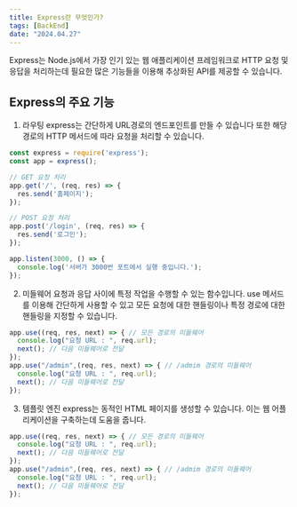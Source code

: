 ```yaml
---
title: Express란 무엇인가?
tags: [BackEnd]
date: "2024.04.27"
---
```

Express는 Node.js에서 가장 인기 있는 웹 애플리케이션 프레임워크로 HTTP 요청 및 응답을 처리하는데 필요한 많은 기능들을 이용해 추상화된 API를 제공할 수 있습니다.

## Express의 주요 기능 

1. 라우팅 
    express는 간단하게 URL경로의 엔드포인트를 만들 수 있습니다 또한 해당 경로의 HTTP 메서드에 따라 요청을 처리할 수 있습니다.

```javascript
const express = require('express');
const app = express();

// GET 요청 처리
app.get('/', (req, res) => {
  res.send('홈페이지');
});

// POST 요청 처리
app.post('/login', (req, res) => {
  res.send('로그인');
});

app.listen(3000, () => {
  console.log('서버가 3000번 포트에서 실행 중입니다.');
});

```
2. 미들웨어 
    요청과 응답 사이에 특정 작업을 수행할 수 있는 함수입니다. use 메서드를 이용해 간단하게 사용할 수 있고 모든 요청에 대한 핸들링이나 특정 경로에 대한 핸들링을 지정할 수 있습니다.

```javascript
app.use((req, res, next) => { // 모든 경로의 미들웨어
  console.log("요청 URL : ", req.url);
  next(); // 다음 미들웨어로 전달
});
app.use("/admin",(req, res, next) => { // /admim 경로의 미들웨어
  console.log("요청 URL : ", req.url);
  next(); // 다음 미들웨어로 전달
});

```
3. 템플릿 엔진 
    express는 동적인 HTML 페이지를 생성할 수 있습니다. 이는 웹 어플리케이션을 구축하는데 도움을 줍니다.

```javascript
app.use((req, res, next) => { // 모든 경로의 미들웨어
  console.log("요청 URL : ", req.url);
  next(); // 다음 미들웨어로 전달
});
app.use("/admin",(req, res, next) => { // /admim 경로의 미들웨어
  console.log("요청 URL : ", req.url);
  next(); // 다음 미들웨어로 전달
});

```